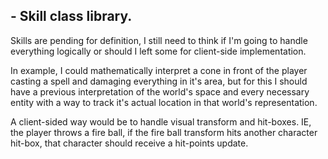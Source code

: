 ## - Skill class library.
Skills are pending for definition, I still need to think if I'm going to handle everything logically or should I left some for client-side implementation.

In example, I could mathematically interpret a cone in front of the player casting a spell and damaging everything in it's area, but for this I should have a previous interpretation of the world's space and every necessary entity with a way to track it's actual location in that world's representation.

A client-sided way would be to handle visual transform and hit-boxes. IE, the player throws a fire ball, if the fire ball transform hits another character hit-box, that character should receive a hit-points update. 